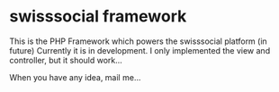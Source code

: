 swisssocial framework
=====================

This is the PHP Framework which powers the swisssocial platform (in future)
Currently it is in development. I only implemented the view and controller, but it should work...

When you have any idea, mail me...

